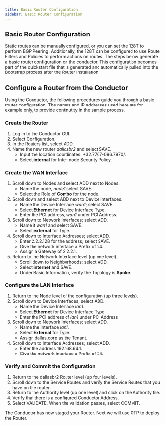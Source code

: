 ```yaml
---
title: Basic Router Configuration
sidebar: Basic Router Configuration
---
```


## Basic Router Configuration

Static routes can be manually configured, or you can set the 128T to perform BGP Peering. Additionally, the 128T can be configured to use Route Filters and Policies to perform actions on routes. The steps below generate a basic router configuration on the conductor. This configuration becomes part of the quickstart file that is generated and automatically pulled into the Bootstrap process after the Router installation. 

## Configure a Router from the Conductor
Using the Conductor, the following procedures guide you through a basic router configuration. The names and IP addresses used here are for example only, to provide continutity in the sample process. 

### Create the Router
1.	Log in to the Conductor GUI.
2.	Select Configuration.
3.	In the Routers list, select ADD. 
4.	Name the new router _dallasbr2_ and select SAVE. 
	- Input the location coordinates: +32.7767-096.7970/. 
	- Select **internal** for Inter-node Security Policy. 

### Create the WAN Interface 
1.	Scroll down to Nodes and select ADD next to Nodes. 
	- Name the node, _node1_;select SAVE. 
	- Select the Role of **Combo** for the node. 
2.	Scroll down and select ADD next to Device Interfaces. 
	- Name the Device Interface _wan1_; select SAVE.
	- Select **Ethernet** for Device Interface Type.
	- Enter the PCI address, _wan1_ under PCI Address.
3.	Scroll down to Network Interfaces; select ADD. 
	- Name it _wan1_ and select SAVE. 
	- Select **external** for Type. 
4.	Scroll down to Interface Addresses; select ADD. 
	- Enter 2.2.2.128 for the address; select SAVE. 
	- Give the network interface a Prefix of 24. 
	- Assign a Gateway of 2.2.2.1.  
5.	Return to the Network Interface level (up one level).
	- Scroll down to Neighborhoods; select ADD. 
	- Select **internet** and SAVE.
	- Under Basic Information, verify the Topology is **Spoke**. 

### Configure the LAN Interface	
1.	Return to the Node level of the configuration (up three levels). 
2.	Scroll down to Device Interfaces; select ADD. 
	- Name the Device Interface _lan1_.
	- Select **Ethernet** for Device Interface Type
	- Enter the PCI address of _lan1_ under PCI Address
3.	Scroll down to Network Interfaces; select ADD. 
	- Name the interface _lan1_.  
	- Select **External** for Type. 
	- Assign dallas.corp as the Tenant. 
4.	Scroll down to Interface Addresses; select ADD. 
	- Enter the address 192.168.64.1. 
	- Give the network interface a Prefix of 24. 

### Verify and Commit the Configuration
1.	Return to the dallasbr2 Router level (up four levels).
2. 	Scroll down to the Service Routes and verify the Service Routes that you have on the router.
3.	Return to the Authority level (up one level) and click on the Authority tile. 
4.	Verify that there is a configured Conductor Address.
5.	Select VALIDATE. When the validation passes, select COMMIT. 

The Conductor has now staged your Router. Next we will use OTP to deploy the Router. 

